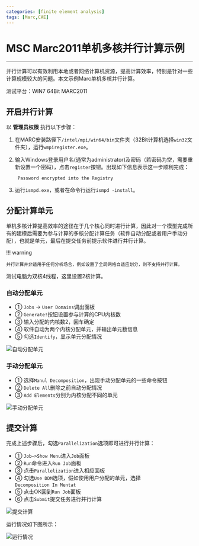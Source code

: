 ```yaml
---
categories: [finite element analysis]
tags: [Marc,CAE]
---
```


# MSC Marc2011单机多核并行计算示例

---

并行计算可以有效利用本地或者网络计算机资源，提高计算效率，特别是针对一些计算规模较大的问题。本文示例Marc单机多核并行计算。

测试平台：WIN7 64Bit MARC2011

## 开启并行计算

以 **管理员权限** 执行以下步骤：

1. 在MARC安装路径下`/intel/mpi/win64/bin`文件夹（32Bit计算机选择`win32`文件夹），运行`wmpiregister.exe`。

2. 输入Windows登录用户名(通常为administrator)及密码（若密码为空，需要重新设置一个密码），点击`register`按钮。出现如下信息表示这一步顺利完成：

        Password encrypted into the Registry

3. 运行`ismpd.exe`，或者在命令行运行`ismpd -install`。


## 分配计算单元

单机多核计算提高效率的途径在于几个核心同时进行计算，因此对一个模型完成所有的建模后需要为参与计算的多核分配计算任务（软件自动分配或者用户手动分配），也就是单元，最后在提交任务前提示软件进行并行计算。

!!! warning

    并行计算并非适用于任何分析场合，例如设置了全局网格自适应划分，则不支持并行计算。

测试电脑为双核4线程，这里设置2核计算。

### 自动分配单元

* ① `Jobs` -> `User Domains`调出面板
* ② `Generate!`按钮设置参与计算的CPU内核数
* ③ 输入分配的内核数2，回车确定
* ④ 软件自动为两个内核分配单元，并输出单元数信息
* ⑤ 勾选`Identify`，显示单元分配情况

![自动分配单元](images/2012-07-27-01.jpg)

### 手动分配单元

* ① 选择`Manul Decomposition`，出现手动分配单元的一些命令按钮
* ② `Delete All`删除之前自动分配情况
* ③ `Add Elements`分别为内核分配不同的单元

![手动分配单元](images/2012-07-27-02.jpg)


## 提交计算

完成上述步骤后，勾选`Parallelization`选项即可进行并行计算：

* ① `Job—>Show Menu`进入`Job`面板
* ② `Run`命令进入`Run Job`面板
* ③ 点击`Parallelization`进入相应面板
* ④ 勾选`Use DDM`选项，假如使用用户分配的单元，选择`Decomposition In Mentat`
* ⑤ 点击OK回到`Run Job`面板
* ⑥ 点击`Submit`提交任务进行并行计算

![提交计算](images/2012-07-27-03.jpg)

运行情况如下图所示：

![运行情况](images/2012-07-27-04.jpg)